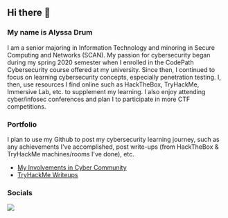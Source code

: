 ## Hi there 👋

### My name is Alyssa Drum 
I am a senior majoring in Information Technology and minoring in Secure Computing and Networks (SCAN). My passion for cybersecurity began during my spring 2020 semester when I enrolled in the CodePath Cybersecurity course offered at my university. Since then, I continued to focus on learning cybersecurity concepts, especially penetration testing. I, then, use resources I find online such as HackTheBox, TryHackMe, Immersive Lab, etc. to supplement my learning. I also enjoy attending cyber/infosec conferences and plan I to participate in more CTF competitions.  

### Portfolio
I plan to use my Github to post my cybersecurity learning journey, such as any achievements I've accomplished, post write-ups (from HackTheBox & TryHackMe machines/rooms I've done), etc. 

- [My Involvements in Cyber Community](https://github.com/alydrum/alydrum/blob/main/MyInvolvements.md)
- [TryHackMe Writeups](https://github.com/alydrum/TryHackMe)

### Socials
<a href="https://www.linkedin.com/in/alydrum/"><img src="https://img.icons8.com/android/24/000000/linkedin.png"/></a>
